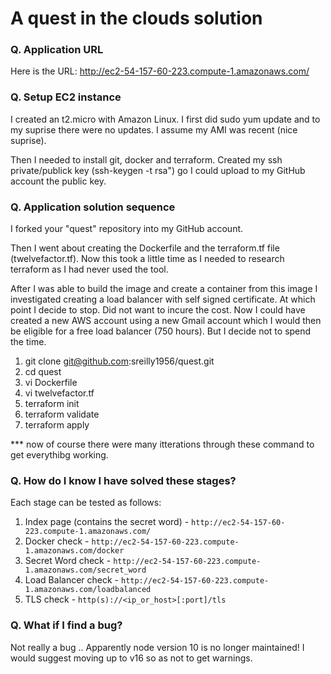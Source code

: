 # A quest in the clouds solution

### Q. Application URL

Here is the URL: http://ec2-54-157-60-223.compute-1.amazonaws.com/

### Q. Setup EC2 instance

I created an t2.micro with Amazon Linux. I first did sudo yum update and to my suprise there were no updates. I assume my AMI was recent (nice suprise).

Then I needed to install git, docker and terraform. Created my ssh private/publick key (ssh-keygen -t rsa") go I could upload to my GitHub account the public key.

### Q. Application solution sequence

I forked your "quest" repository into my GitHub account.

Then I went about creating the Dockerfile and the terraform.tf file (twelvefactor.tf). Now this took a little time as I needed to research terraform as I had never used the tool.

After I was able to build the image and create a container from this image I investigated creating a load balancer with self signed certificate. At which point I decide to stop. Did not want to incure the cost. Now I could have created a new AWS account using a new Gmail account which I would then be eligible for a free load balancer (750 hours). But I decide not to spend the time. 

1.  git clone git@github.com:sreilly1956/quest.git
2.  cd quest
3.  vi Dockerfile
4.  vi twelvefactor.tf
5.  terraform init
6.  terraform validate
7.  terraform apply

*** now of course there were many itterations through these command to get everythibg working.

### Q. How do I know I have solved these stages?

Each stage can be tested as follows:

1. Index page (contains the secret word) - `http://ec2-54-157-60-223.compute-1.amazonaws.com/`
2. Docker check - `http://ec2-54-157-60-223.compute-1.amazonaws.com/docker`
3. Secret Word check - `http://ec2-54-157-60-223.compute-1.amazonaws.com/secret_word`
4. Load Balancer check  - `http://ec2-54-157-60-223.compute-1.amazonaws.com/loadbalanced`
5. TLS check - `http(s)://<ip_or_host>[:port]/tls`


### Q. What if I find a bug?

Not really a bug .. Apparently node version 10 is no longer maintained! I would suggest moving up to v16 so as not to get warnings.



